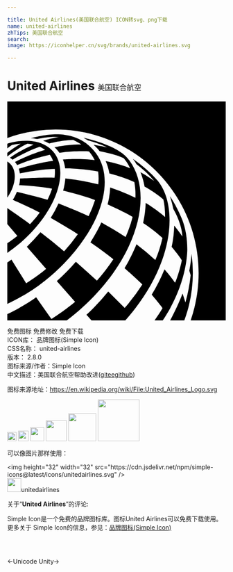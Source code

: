```yaml
---

title: United Airlines(美国联合航空) ICON转svg、png下载
name: united-airlines
zhTips: 美国联合航空
search: 
image: https://iconhelper.cn/svg/brands/united-airlines.svg

---
```


# United Airlines  <small style="font-size: 60%;font-weight: 100">美国联合航空</small>

<div id="svg" class="svg-wrap">
<svg role="img" viewBox="0 0 24 24" xmlns="http://www.w3.org/2000/svg"><title>United Airlines icon</title><path d="M5.327 3.067c8.654 0 15.695 7.068 15.695 15.754 0 1.762-.298 3.515-.875 5.179H24V0H0v4.003l.019-.007a15.569 15.569 0 0 1 5.308-.929M0 10.534c.975-1.389 1.116-2.983.26-3.761a1.56 1.56 0 0 0-.26-.19zm5.027-5.057c-.863-.99-2.3-1.33-3.969-1.092l-.135.02a7.873 7.873 0 0 0-.386.077C.28 4.542.104 4.6 0 4.64v.5a8.47 8.47 0 0 1 .505-.37c.333-.07.656-.116.968-.136C.99 4.91.434 5.283 0 5.627v.385l.015.009s1.224-.969 2.196-1.386c.234.017.458.05.672.099A14.624 14.624 0 0 0 .284 6.168c.15.088.285.199.303.213.019-.012 1.427-.892 2.977-1.42.21.096.413.216.589.351-1.688.474-3.31 1.321-3.31 1.321.092.106.172.221.242.344l.029-.011c1.727-.74 3.562-1.118 3.562-1.118.143.196.262.416.352.658 0 0-1.647.188-3.765.868.093.292.119.512.119.515 0 0 1.997-.447 3.839-.497.026.296.016.628-.026.969-1.09-.058-3.69.08-3.791.089 0 0-.01.374-.107.726 0 0 1.899.061 3.626.383a8.406 8.406 0 0 1-.507 1.22c-1.15-.346-2.897-.766-3.357-.871a5.64 5.64 0 0 1-.453.88s2.134.93 2.953 1.386h.002v.001c-.356.532-1.06 1.277-1.06 1.277a73.343 73.343 0 0 0-.58-.43L.005 11.685 0 11.68v1.765l1.107 1.292c-.364.294-.736.562-1.107.802v1.053l.041-.026a15.948 15.948 0 0 0 1.492-1.151c3.819-3.323 5.383-7.773 3.495-9.94m4.701.184C7.917 3.221 5.08 3.57 4.234 3.688c-.929.13-1.631.334-1.631.334.207.019.49.056.694.097.15-.036 1.454-.333 2.402-.209h.003c-.697.076-1.647.363-1.746.394h-.002a3.154 3.154 0 0 1 .663.3c.102-.026 1.392-.369 2.623-.393 0 0 .455.202.893.503-1.59-.006-2.907.3-2.942.308.186.165.371.364.537.603 1.744-.262 3.248-.148 3.248-.148s.204.25.296.383a5 5 0 0 1 .327.563c-1.779-.208-3.48-.059-3.482-.059.118.303.197.627.24.968.197-.002 1.704.001 3.623.346.062.44.068.912.02 1.41a25.761 25.761 0 0 0-3.622-.65c-.035.43-.116.877-.242 1.336.192.045 2.317.552 3.506 1.034a12.226 12.226 0 0 1-.707 1.76c-.958-.472-3.307-1.39-3.307-1.39a12.625 12.625 0 0 1-.858 1.588s2.014 1.15 2.984 1.786a18.19 18.19 0 0 1-1.511 1.875c-.704-.63-2.464-1.994-2.597-2.097a25.338 25.338 0 0 1-1.496 1.596l2.112 2.422-.06.053c-.458.38-.95.736-1.366 1.022-.361.245-.66.435-.762.501a302.864 302.864 0 0 1-1.615-2.596c-.152.113-.305.22-.458.326v4.539c.248-.12.497-.244.745-.376a18.882 18.882 0 0 0 3.422-2.19 21.666 21.666 0 0 0 2.125-1.93 18.942 18.942 0 0 0 2.2-2.704c2.329-3.438 2.952-7.023 1.236-9.333m3.701.829a3.523 3.523 0 0 0-.4-.468 4.523 4.523 0 0 0-.4-.344c-1.502-1.133-4.268-1.7-4.268-1.7.264.141.484.285.485.286.013.004 1.128.283 2.117.767 0 0-.9-.204-1.476-.284.238.21.465.45.664.703 0 0 1.835.335 2.64.776 0 0 .386.397.701 1.093-1.257-.51-2.682-.777-2.682-.777.19.424.325.878.408 1.35 0 0 1.566.383 2.742.948.102.559.14 1.136.118 1.72a21.613 21.613 0 0 0-2.77-1.134 9.298 9.298 0 0 1-.287 1.865s1.898.847 2.75 1.362a13.329 13.329 0 0 1-.77 2.201c-1.299-.844-2.673-1.594-2.673-1.594-.346.83-1.195 2.187-1.195 2.187.022.015 1.436.986 2.52 1.847a20.88 20.88 0 0 1-1.807 2.346 304.27 304.27 0 0 0-2.312-2.068 22.358 22.358 0 0 1-2.095 2.12l2.008 2.273c-1.302 1.074-2.601 1.887-2.601 1.887L3.17 21.47s-1.18.897-3.17 1.84V24h6.537c7.297-5.52 9.886-13.415 6.892-17.511M12.967 24c1.704-1.905 3.155-4.147 4.027-6.547.757-2.082 1.169-4.625.5-6.887a6.312 6.312 0 0 0-.155-.45 5.429 5.429 0 0 0-.794-1.415 15.18 15.18 0 0 0-2.749-2.413c.15.191.285.389.402.589 0 0 1.231.913 1.946 1.84-.917-.652-1.436-.917-1.503-.95l-.008-.004c.348.859.453 1.57.453 1.57s1.088.568 2.067 1.416c.136.627.192 1.27.183 1.913-.987-.869-2.13-1.547-2.13-1.547a11.7 11.7 0 0 1-.284 2.204s1.079.683 2.13 1.64c0 0-.302 1.358-.789 2.424a26.291 26.291 0 0 0-2.069-1.726s-.5 1.305-1.312 2.616a61.394 61.394 0 0 1 1.959 1.789 21.41 21.41 0 0 1-1.943 2.57v.001l-1.807-1.798a23.958 23.958 0 0 1-2.392 2.55c.04.046.404.45.553.615zm3.213 0h.902c2.567-3.792 2.696-7.153 2.696-7.797 0-1.216-.204-2.334-.546-3.219 0 0-.532-1.375-1.362-2.6a11.694 11.694 0 0 1 .377 1.413c.163.273.9 1.572.999 3.001v.004s-.52-.729-.907-1.19a12.068 12.068 0 0 1-.28 2.33s.772.894 1.117 1.47c0 0-.235 1.258-.738 2.462-.512-.745-1.166-1.468-1.166-1.468a19.217 19.217 0 0 1-1.406 2.778s.978 1.144 1.192 1.47c-.287.484-.567.905-.878 1.346m3.27 0c.194-.525.369-1.085.512-1.654a15.228 15.228 0 0 0 .28-5.658c-.069.998-.243 1.873-.243 1.873.041.132.114.349.147.482v.001a17.79 17.79 0 0 1-.575 2.995c-.131-.484-.307-.95-.318-.98h-.001c-.353.94-.881 2.05-1.361 2.941Z"/></svg>
</div>
<detail full-name='united-airlines'></detail>

<div class="detail-page">
<p>
<span><span class="badge-success badge">免费图标</span> <span class="badge-success badge">免费修改</span>  <span class="badge-success badge">免费下载</span> </span>
<br/>
<span>
ICON库：
<span class="badge-secondary badge">品牌图标(Simple Icon)</span> 
</span>
<br/>
<span>
CSS名称：
<span class="badge-secondary badge">united-airlines</span> 
</span>

<br/>
<span>
版本：
<span class="badge-secondary badge">2.8.0</span> 
</span>
<br/>
<span>图标来源/作者：<span class="badge-light badge">Simple Icon</span></span> 
<br/>
<span class="zh-detail">中文描述：<span class="badge-primary badge">美国联合航空</span><span class="help-link"><span>帮助改进</span>(<a href="https://gitee.com/liuwave/icon-helper/edit/master/json/brands/united-airlines.json" target="_blank" rel="noopener noreferrer">gitee</a><a href="https://github.com/liuwave/icon-helper/edit/master/json/brands/united-airlines.json" target="_blank" rel="noopener noreferrer">github</a></span>)</span><br/>
</p>
</div><div class="description description alert alert-light"><p>图标来源地址：<a href="https://en.wikipedia.org/wiki/File:United_Airlines_Logo.svg" target="_blank" rel="noopener noreferrer">https://en.wikipedia.org/wiki/File:United_Airlines_Logo.svg</a></p></div>
<div class="alert alert-dark">
<img height="21" width="21" src="https://cdn.jsdelivr.net/npm/simple-icons@latest/icons/unitedairlines.svg" />
<img height="24" width="24" src="https://cdn.jsdelivr.net/npm/simple-icons@latest/icons/unitedairlines.svg" />
<img height="32" width="32" src="https://cdn.jsdelivr.net/npm/simple-icons@latest/icons/unitedairlines.svg" />
<img height="48" width="48" src="https://cdn.jsdelivr.net/npm/simple-icons@latest/icons/unitedairlines.svg" />
<img height="64" width="64" src="https://cdn.jsdelivr.net/npm/simple-icons@latest/icons/unitedairlines.svg" />
<img height="96" width="96" src="https://cdn.jsdelivr.net/npm/simple-icons@latest/icons/unitedairlines.svg" />

</div>
<div>
  <p>可以像图片那样使用：    
  </p>
  <div class="alert alert-primary" style="font-size: 14px">
    &lt;img height="32" width="32" src="https://cdn.jsdelivr.net/npm/simple-icons@latest/icons/unitedairlines.svg" /&gt;
    <copy-btn content='<img height="32" width="32" src="https://cdn.jsdelivr.net/npm/simple-icons@latest/icons/unitedairlines.svg" />'></copy-btn>
  </div>
  <div class="alert alert-secondary">
    <img height="32" width="32" src="https://cdn.jsdelivr.net/npm/simple-icons@latest/icons/unitedairlines.svg" />unitedairlines
    <copy-btn content="unitedairlines" btn-title="复制图标名称"></copy-btn>
  </div>
</div>
<div class="icon-detail__container">
<p>关于“<b>United Airlines</b>”的评论:</p>
</div>
<Vssue title="关于“United Airlines”的评论" />
<div><p>Simple Icon是一个免费的品牌图标库。图标United Airlines可以免费下载使用。更多关于  Simple Icon的信息，参见：<a target="_blank" href="https://iconhelper.cn/brands.html">品牌图标(Simple Icon)</a>
</p></div>


<div style="padding:2rem 0 " class="page-nav"><p class="inner"><span class="prev">←<router-link to="/icon/unicode.html">Unicode</router-link></span> <span class="next"><router-link to="/icon/unity.html">Unity</router-link>→</span></p></div>
